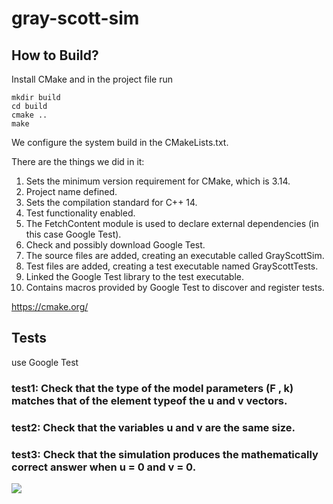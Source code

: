 # gray-scott-sim

## How to Build?

Install CMake and in the project file run

```
mkdir build
cd build
cmake ..
make
```

We configure the system build in the CMakeLists.txt.

There are the things we did in it:
1. Sets the minimum version requirement for CMake, which is 3.14. 
2. Project name defined.
3. Sets the compilation standard for C++ 14. 
4. Test functionality enabled. 
5. The FetchContent module is used to declare external dependencies (in this case Google Test). 
6. Check and possibly download Google Test. 
7. The source files are added, creating an executable called GrayScottSim. 
8. Test files are added, creating a test executable named GrayScottTests. 
9. Linked the Google Test library to the test executable. 
10. Contains macros provided by Google Test to discover and register tests.

https://cmake.org/

## Tests

use Google Test

### test1: Check that the type of the model parameters (F , k) matches that of the element typeof the u and v vectors.

### test2: Check that the variables u and v are the same size.

### test3: Check that the simulation produces the mathematically correct answer when u = 0 and v = 0.

![](https://github.com/Your_Repository_Name/Your_GIF_Name.gif)
